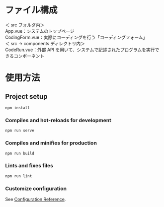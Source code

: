 # ファイル構成

＜ src フォルダ内＞  
App.vue：システムのトップページ  
CodingForm.vue：実際にコーディングを行う「コーディングフォーム」  
＜ src → components ディレクトリ内＞  
CodeRun.vue：外部 API を用いて、システムで記述されたプログラムを実行できるコンポーネント

# 使用方法

## Project setup

```
npm install
```

### Compiles and hot-reloads for development

```
npm run serve
```

### Compiles and minifies for production

```
npm run build
```

### Lints and fixes files

```
npm run lint
```

### Customize configuration

See [Configuration Reference](https://cli.vuejs.org/config/).
